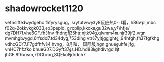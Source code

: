 # shadowrocket1120
vefnsiffedwydgebc
fhfyrysgug，srytutwwy8y8反应热0-=l看，h86wpl,mbc
f02q-2okkvkgk033,ep3pepld,
gjropllp,kkoku,gu32wa,y7\hfje/  dg7DH7f.vhe6GF.fh3fnv
fhdngfj35htr,njtk94g,qlvmm4m.njr39jf2,vrgn
mvmhgbvygd,6rfsdxj7.td34dyg,753dihg
vtr67yjtjggjghtgj,94hfgh,fh37fgfkhg
vdhcGDY7.F7gdfhfv84.hvng，8月和，
国际服jhgn.gnueguhfeijfg，vnHC7hfcfko
bhueGD7.DGyft37gs.HD.hd83hghdlvrgd,hjt
jhGF.8fhkosm,7DGbvoq,SQEko8jdrdc57
